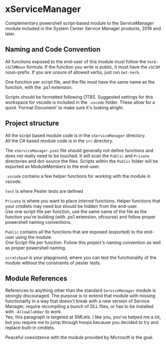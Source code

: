# xServiceManager
Complementary powershell script-based module to the ServiceManager module included in the System Center Service Manager products, 2016 and later.

## Naming and Code Convention

All functions exposed to the end-user of this module must follow the `Verb-xSCSMNoun` formula. If the function you write is public, it must have the `xSCSM` noun-prefix.
If you are unsure of allowed verbs, just run `Get-Verb`.

One function per script file, and the file must have the same name as the function, with the .ps1 extension. 

Scripts should be formatted following OTBS. Suggested settings for this workspace for vscode is included in the `.vscode` folder. These allow for a quick 'Format Document' to make sure it's looking alright.

## Project structure

All the script based module code is in the `xServiceManager` directory.  
All the C# based module code is in the `src` directory.

The `xServiceManager.psm1` file should generally not define functions and does not really need to be touched. It will scan the `Public` and `Private` directories and dot-source the files. Scripts within the `Public` folder will be exported as ModuleMembers to the end-user.

`.vscode` contains a few helper functions for working with the module in vscode.

`test` is where Pester tests are defined

`Private` is where you want to place *internal* functions. Helper functions that your cmdlets may need but should be hidden from the end-user.  
Use one script-file per function, use the same name of the file as the function you're building (with .ps1 extension, ofcourse) and follow proper powershell naming conventions. 

`Public` contains all the functions that are exposed (exported) to the end-user using the module.  
One Script-file per function. Follow this project's naming convention as well as proper powershell naming. 

`scratchpad` is your playground, where you can test the functionality of the module without the constraints of pester tests.

## Module References

References to anything other than the standard `ServiceManager` module is strongly discouraged. The purpose is to extend that module with missing functionality in a way that doesn't break with a new version of Service Manager, require recompiling a bunch of DLL files, or has to be installed with `-AllowClobber` to work.  
Yes, this paragraph is targeted at SMLets. I like you, you've helped me a lot, but you require me to jump through hoops because you decided to try and replace built-in cmdlets. 

Peaceful coexistance with the module provided by Microsoft is the goal.